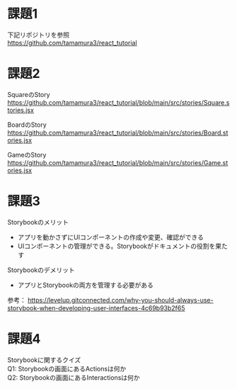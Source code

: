 # 課題1
下記リポジトリを参照  
https://github.com/tamamura3/react_tutorial

# 課題2
SquareのStory  
https://github.com/tamamura3/react_tutorial/blob/main/src/stories/Square.stories.jsx

BoardのStory  
https://github.com/tamamura3/react_tutorial/blob/main/src/stories/Board.stories.jsx

GameのStory  
https://github.com/tamamura3/react_tutorial/blob/main/src/stories/Game.stories.jsx

# 課題3
Storybookのメリット
- アプリを動かさずにUIコンポーネントの作成や変更、確認ができる
- UIコンポーネントの管理ができる。Storybookがドキュメントの役割を果たす

Storybookのデメリット
- アプリとStorybookの両方を管理する必要がある

参考：
https://levelup.gitconnected.com/why-you-should-always-use-storybook-when-developing-user-interfaces-4c69b93b2f65

# 課題4
Storybookに関するクイズ  
Q1: Storybookの画面にあるActionsは何か  
Q2: Storybookの画面にあるInteractionsは何か  
